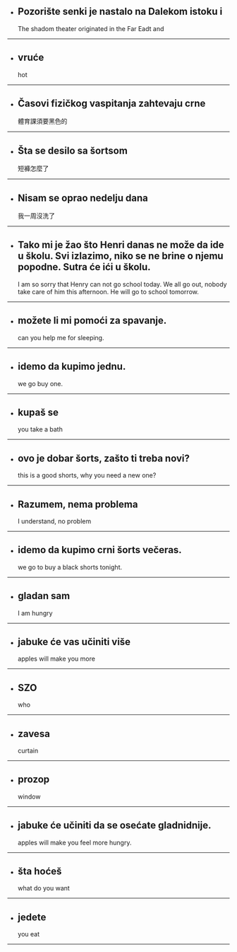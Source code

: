 - ## Pozorište senki je nastalo na Dalekom istoku i
     The shadom theater originated in the Far Eadt and
---

- ## vruće
     hot
---

- ## Časovi fizičkog vaspitanja zahtevaju crne
    體育課須要黑色的
---

- ## Šta se desilo sa šortsom
     短褲怎麼了
---

- ## Nisam se oprao nedelju dana
     我一周沒洗了
---

- ## Tako mi je žao što Henri danas ne može da ide u školu. Svi izlazimo, niko se ne brine o njemu popodne. Sutra će ići u školu.
     I am so sorry that Henry can not go school today. We all go out, nobody take care of him this afternoon. He will go to school tomorrow.
---

- ## možete li mi pomoći za spavanje.
     can you help me for sleeping.
---

- ## idemo da kupimo jednu.
     we go buy one.
---

- ## kupaš se
     you take a bath
---

- ## ovo je dobar šorts, zašto ti treba novi?
     this is a good shorts, why you need a new one?
---

- ## Razumem, nema problema
     I understand, no problem
---

- ## idemo da kupimo crni šorts večeras.
     we go to buy a black shorts tonight.
---

- ## gladan sam
     I am hungry
---

- ## jabuke će vas učiniti više
     apples will make you more
---

- ## SZO
     who
---

- ## zavesa
     curtain
---

- ## prozop
     window
---

- ## jabuke će učiniti da se osećate gladnidnije.
     apples will make you feel more hungry.
---

- ## šta hoćeš
     what do you want
---

- ## jedete
     you eat
---
